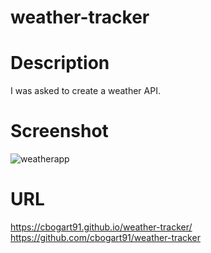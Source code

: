 # weather-tracker

# Description
I was asked to create a weather API.

# Screenshot
![weatherapp](https://github.com/user-attachments/assets/38daa744-7510-489e-a6bd-d81aa513e0da)

# URL
https://cbogart91.github.io/weather-tracker/
https://github.com/cbogart91/weather-tracker
